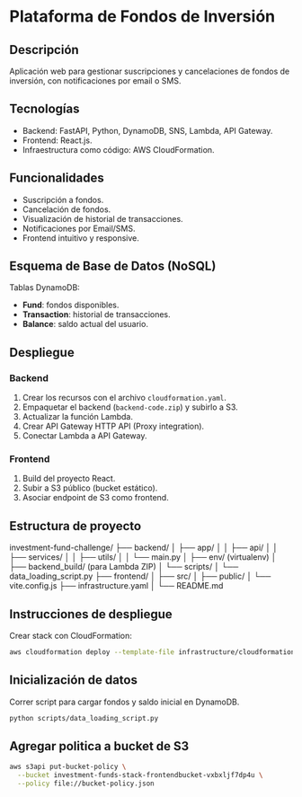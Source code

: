 # Plataforma de Fondos de Inversión

## Descripción

Aplicación web para gestionar suscripciones y cancelaciones de fondos de inversión, con notificaciones por email o SMS.

## Tecnologías
- Backend: FastAPI, Python, DynamoDB, SNS, Lambda, API Gateway.
- Frontend: React.js.
- Infraestructura como código: AWS CloudFormation.

## Funcionalidades
- Suscripción a fondos.
- Cancelación de fondos.
- Visualización de historial de transacciones.
- Notificaciones por Email/SMS.
- Frontend intuitivo y responsive.

## Esquema de Base de Datos (NoSQL)

Tablas DynamoDB:
- **Fund**: fondos disponibles.
- **Transaction**: historial de transacciones.
- **Balance**: saldo actual del usuario.

## Despliegue

### Backend

1. Crear los recursos con el archivo `cloudformation.yaml`.
2. Empaquetar el backend (`backend-code.zip`) y subirlo a S3.
3. Actualizar la función Lambda.
4. Crear API Gateway HTTP API (Proxy integration).
5. Conectar Lambda a API Gateway.

### Frontend

1. Build del proyecto React.
2. Subir a S3 público (bucket estático).
3. Asociar endpoint de S3 como frontend.


## Estructura de proyecto

investment-fund-challenge/
├── backend/
│   ├── app/
│   │   ├── api/
│   │   ├── services/
│   │   ├── utils/
│   │   └── main.py
│   ├── env/ (virtualenv)
│   ├── backend_build/ (para Lambda ZIP)
│   └── scripts/
│       └── data_loading_script.py
├── frontend/
│   ├── src/
│   ├── public/
│   └── vite.config.js
├── infrastructure.yaml
│ 
└── README.md

## Instrucciones de despliegue
Crear stack con CloudFormation:

```bash
aws cloudformation deploy --template-file infrastructure/cloudformation.yaml --stack-name investment-fund-challenge --capabilities CAPABILITY_NAMED_IAM
```
## Inicialización de datos

Correr script para cargar fondos y saldo inicial en DynamoDB.

```bash
python scripts/data_loading_script.py
```


## Agregar politica a bucket de S3


```bash
aws s3api put-bucket-policy \
  --bucket investment-funds-stack-frontendbucket-vxbxljf7dp4u \
  --policy file://bucket-policy.json

```


